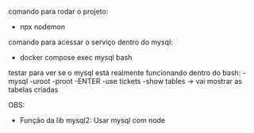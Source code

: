 comando para rodar o projeto: 
- npx nodemon

comando para acessar o serviço dentro do mysql:
- docker compose exec mysql bash

testar para ver se o mysql está realmente funcionando dentro do bash:
-mysql -uroot -proot
-ENTER
-use tickets
-show tables -> vai mostrar as tabelas criadas

OBS: 
- Função da lib mysql2: Usar mysql com node